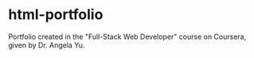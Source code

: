 # html-portfolio
Portfolio created in the "Full-Stack Web Developer" course on Coursera, given by Dr. Angela Yu.

